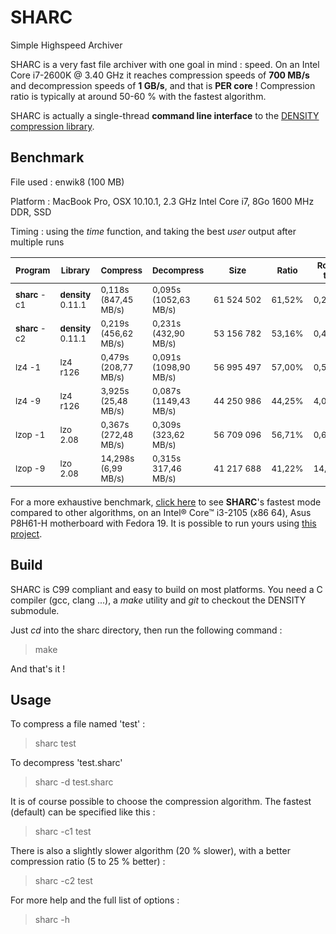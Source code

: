 SHARC
======

Simple Highspeed Archiver

SHARC is a very fast file archiver with one goal in mind : speed.
On an Intel Core i7-2600K @ 3.40 GHz it reaches compression speeds of **700 MB/s** and decompression speeds of **1 GB/s**, and that is **PER core** !
Compression ratio is typically at around 50-60 % with the fastest algorithm.

SHARC is actually a single-thread **command line interface** to the [DENSITY compression library](http://github.com/centaurean/density).

Benchmark
---------

File used : enwik8 (100 MB)

Platform : MacBook Pro, OSX 10.10.1, 2.3 GHz Intel Core i7, 8Go 1600 MHz DDR, SSD

Timing : using the *time* function, and taking the best *user* output after multiple runs

<sub>Program</sub> | <sub>Library</sub> | <sub>Compress</sub> | <sub>Decompress</sub> | <sub>Size</sub> | <sub>Ratio</sub> | <sub>Round trip</sub>
--- | --- | --- | --- | --- | --- | ---
<sub>**sharc** -c1</sub> | <sub>**density** 0.11.1</sub> | <sub>0,118s (847,45 MB/s)</sub> | <sub>0,095s (1052,63 MB/s)</sub> | <sub>61 524 502</sub> | <sub>61,52%</sub> | <sub>0,213s</sub>
<sub>**sharc** -c2</sub> | <sub>**density** 0.11.1</sub> | <sub>0,219s (456,62 MB/s)</sub> | <sub>0,231s (432,90 MB/s)</sub> | <sub>53 156 782</sub> | <sub>53,16%</sub> | <sub>0,450s</sub>
<sub>lz4 -1</sub> | <sub>lz4 r126</sub> | <sub>0,479s (208,77 MB/s)</sub> | <sub>0,091s (1098,90 MB/s)</sub> | <sub>56 995 497</sub> | <sub>57,00%</sub> | <sub>0,570s</sub>
<sub>lz4 -9</sub> | <sub>lz4 r126</sub> | <sub>3,925s (25,48 MB/s)</sub> | <sub>0,087s (1149,43 MB/s)</sub> | <sub>44 250 986</sub> | <sub>44,25%</sub> | <sub>4,012s</sub>
<sub>lzop -1</sub> | <sub>lzo 2.08</sub> | <sub>0,367s (272,48 MB/s)</sub> | <sub>0,309s (323,62 MB/s)</sub> | <sub>56 709 096</sub> | <sub>56,71%</sub> | <sub>0,676s</sub>
<sub>lzop -9</sub> | <sub>lzo 2.08</sub> | <sub>14,298s (6,99 MB/s)</sub> | <sub>0,315s 317,46 MB/s)</sub> | <sub>41 217 688</sub> | <sub>41,22%</sub> | <sub>14,613s</sub>

For a more exhaustive benchmark, [click here](http://quixdb.github.io/squash/benchmarks/core-i3-2105.html) to see **SHARC**'s fastest mode compared to other algorithms, on an Intel® Core™ i3-2105 (x86 64), Asus P8H61-H motherboard with Fedora 19. It is possible to run yours using [this project](https://github.com/quixdb/squash).

Build
-----

SHARC is C99 compliant and easy to build on most platforms. You need a C compiler (gcc, clang ...), a *make* utility and *git* to checkout the DENSITY submodule.

Just *cd* into the sharc directory, then run the following command :
> make

And that's it !

Usage
-----

To compress a file named 'test' :
> sharc test

To decompress 'test.sharc'
> sharc -d test.sharc

It is of course possible to choose the compression algorithm. The fastest (default) can be specified like this :
> sharc -c1 test

There is also a slightly slower algorithm (20 % slower), with a better compression ratio (5 to 25 % better) :
> sharc -c2 test

For more help and the full list of options :
> sharc -h
